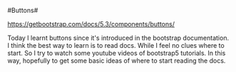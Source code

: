 #Buttons#

https://getbootstrap.com/docs/5.3/components/buttons/

Today I learnt buttons since it's introduced in the bootstrap documentation. I think the best way to learn is to read docs. While I feel no clues where to start. So I try to watch some youtube videos of bootstrap5 tutorials. In this way, hopefully to get some basic ideas of where to start reading the docs.
